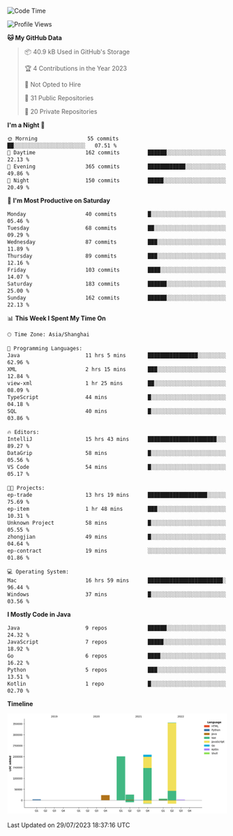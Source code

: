 <!--START_SECTION:waka-->
![Code Time](http://img.shields.io/badge/Code%20Time-1%2C985%20hrs%2012%20mins-blue)

![Profile Views](http://img.shields.io/badge/Profile%20Views-0-blue)

**🐱 My GitHub Data** 

> 📦 40.9 kB Used in GitHub's Storage 
 > 
> 🏆 4 Contributions in the Year 2023
 > 
> 🚫 Not Opted to Hire
 > 
> 📜 31 Public Repositories 
 > 
> 🔑 20 Private Repositories 
 > 
**I'm a Night 🦉** 

```text
🌞 Morning                55 commits          ██░░░░░░░░░░░░░░░░░░░░░░░   07.51 % 
🌆 Daytime                162 commits         ██████░░░░░░░░░░░░░░░░░░░   22.13 % 
🌃 Evening                365 commits         ████████████░░░░░░░░░░░░░   49.86 % 
🌙 Night                  150 commits         █████░░░░░░░░░░░░░░░░░░░░   20.49 % 
```
📅 **I'm Most Productive on Saturday** 

```text
Monday                   40 commits          █░░░░░░░░░░░░░░░░░░░░░░░░   05.46 % 
Tuesday                  68 commits          ██░░░░░░░░░░░░░░░░░░░░░░░   09.29 % 
Wednesday                87 commits          ███░░░░░░░░░░░░░░░░░░░░░░   11.89 % 
Thursday                 89 commits          ███░░░░░░░░░░░░░░░░░░░░░░   12.16 % 
Friday                   103 commits         ████░░░░░░░░░░░░░░░░░░░░░   14.07 % 
Saturday                 183 commits         ██████░░░░░░░░░░░░░░░░░░░   25.00 % 
Sunday                   162 commits         ██████░░░░░░░░░░░░░░░░░░░   22.13 % 
```


📊 **This Week I Spent My Time On** 

```text
🕑︎ Time Zone: Asia/Shanghai

💬 Programming Languages: 
Java                     11 hrs 5 mins       ████████████████░░░░░░░░░   62.96 % 
XML                      2 hrs 15 mins       ███░░░░░░░░░░░░░░░░░░░░░░   12.84 % 
view-xml                 1 hr 25 mins        ██░░░░░░░░░░░░░░░░░░░░░░░   08.09 % 
TypeScript               44 mins             █░░░░░░░░░░░░░░░░░░░░░░░░   04.18 % 
SQL                      40 mins             █░░░░░░░░░░░░░░░░░░░░░░░░   03.86 % 

🔥 Editors: 
IntelliJ                 15 hrs 43 mins      ██████████████████████░░░   89.27 % 
DataGrip                 58 mins             █░░░░░░░░░░░░░░░░░░░░░░░░   05.56 % 
VS Code                  54 mins             █░░░░░░░░░░░░░░░░░░░░░░░░   05.17 % 

🐱‍💻 Projects: 
ep-trade                 13 hrs 19 mins      ███████████████████░░░░░░   75.69 % 
ep-item                  1 hr 48 mins        ███░░░░░░░░░░░░░░░░░░░░░░   10.31 % 
Unknown Project          58 mins             █░░░░░░░░░░░░░░░░░░░░░░░░   05.55 % 
zhongjian                49 mins             █░░░░░░░░░░░░░░░░░░░░░░░░   04.64 % 
ep-contract              19 mins             ░░░░░░░░░░░░░░░░░░░░░░░░░   01.86 % 

💻 Operating System: 
Mac                      16 hrs 59 mins      ████████████████████████░   96.44 % 
Windows                  37 mins             █░░░░░░░░░░░░░░░░░░░░░░░░   03.56 % 
```

**I Mostly Code in Java** 

```text
Java                     9 repos             ██████░░░░░░░░░░░░░░░░░░░   24.32 % 
JavaScript               7 repos             █████░░░░░░░░░░░░░░░░░░░░   18.92 % 
Go                       6 repos             ████░░░░░░░░░░░░░░░░░░░░░   16.22 % 
Python                   5 repos             ███░░░░░░░░░░░░░░░░░░░░░░   13.51 % 
Kotlin                   1 repo              █░░░░░░░░░░░░░░░░░░░░░░░░   02.70 % 
```



**Timeline**

![Lines of Code chart](https://raw.githubusercontent.com/youtiaoguagua/youtiaoguagua/master/assets/bar_graph.png)


 Last Updated on 29/07/2023 18:37:16 UTC
<!--END_SECTION:waka-->